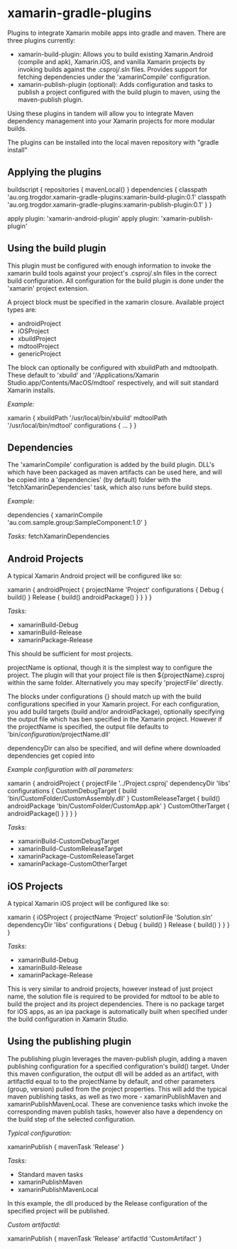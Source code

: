 xamarin-gradle-plugins
======================

Plugins to integrate Xamarin mobile apps into gradle and maven.
There are three plugins currently:

- xamarin-build-plugin: Allows you to build existing Xamarin.Android (compile and apk), Xamarin.iOS, and vanilla Xamarin projects by invoking builds against the .csproj/.sln files.
  Provides support for fetching dependencies under the 'xamarinCompile' configuration.
- xamarin-publish-plugin (optional): Adds configuration and tasks to publish a project configured with the build plugin to maven, using the maven-publish plugin.

Using these plugins in tandem will allow you to integrate Maven dependency management into your Xamarin projects for more modular builds.


The plugins can be installed into the local maven repository with "gradle install"

Applying the plugins
------------------------------
buildscript {
    repositories {
        mavenLocal()
    }
    dependencies {
        classpath 'au.org.trogdor.xamarin-gradle-plugins:xamarin-build-plugin:0.1'
        classpath 'au.org.trogdor.xamarin-gradle-plugins:xamarin-publish-plugin:0.1'
    }
}

apply plugin: 'xamarin-android-plugin'
apply plugin: 'xamarin-publish-plugin'

Using the build plugin
------------------------------
This plugin must be configured with enough information to invoke the xamarin build tools against your project's .csproj/.sln files in the correct build configuration.
All configuration for the build plugin is done under the 'xamarin' project extension.

A project block must be specified in the xamarin closure. Available project types are:
- androidProject
- iOSProject
- xbuildProject
- mdtoolProject
- genericProject

The block can optionally be configured with xbuildPath and mdtoolpath.
These default to 'xbuild' and '/Applications/Xamarin Studio.app/Contents/MacOS/mdtool' respectively, and will suit standard Xamarin installs.

*Example:*

xamarin {
    xbuildPath '/usr/local/bin/xbuild'
    mdtoolPath '/usr/local/bin/mdtool'
    configurations {
        ...
    }
}

Dependencies
------------------------------
The 'xamarinCompile' configuration is added by the build plugin. DLL's which have been packaged as maven artifacts can be used here,
and will be copied into a 'dependencies' (by default) folder with the 'fetchXamarinDependencies' task, which also runs before build steps.

*Example:*

dependencies {
    xamarinCompile 'au.com.sample.group:SampleComponent:1.0'
}

*Tasks:*
fetchXamarinDependencies



Android Projects
------------------------------
A typical Xamarin Android project will be configured like so:

xamarin {
    androidProject {
        projectName 'Project'
        configurations {
            Debug {
                build()
            }
            Release {
                build()
                androidPackage()
            }
        }
    }
}

*Tasks:*
- xamarinBuild-Debug
- xamarinBuild-Release
- xamarinPackage-Release

This should be sufficient for most projects.

projectName is optional, though it is the simplest way to configure the project. The plugin will that your project file is then ${projectName}.csproj within the same folder.
Alternatively you may specify 'projectFile' directly.

The blocks under configurations {} should match up with the build configurations specified in your Xamarin project.
For each configuration, you add build targets (build and/or androidPackage), optionally specifying the output file which has ben specified in the Xamarin project.
However if the projectName is specified, the output file defaults to 'bin/$configuration/$projectName.dll'

dependencyDir can also be specified, and will define where downloaded dependencies get copied into

*Example configuration with all parameters:*

xamarin {
    androidProject {
        projectFile '../Project.csproj'
        dependencyDir 'libs'
        configurations {
            CustomDebugTarget {
                build 'bin/CustomFolder/CustomAssembly.dll'
            }
            CustomReleaseTarget {
                build()
                androidPackage 'bin/CustomFolder/CustomApp.apk'
            }
            CustomOtherTarget {
                androidPackage()
            }
        }
    }
}

*Tasks:*
- xamarinBuild-CustomDebugTarget
- xamarinBuild-CustomReleaseTarget
- xamarinPackage-CustomReleaseTarget
- xamarinPackage-CustomOtherTarget



iOS Projects
--------------------------
A typical Xamarin iOS project will be configured like so:

xamarin {
    iOSProject {
        projectName 'Project'
        solutionFile 'Solution.sln'
        dependencyDir 'libs'
        configurations {
            Debug {
                build()
            }
            Release {
                build()
            }
        }
    }
}

*Tasks:*
- xamarinBuild-Debug
- xamarinBuild-Release
- xamarinPackage-Release

This is very similar to android projects, however instead of just project name, the solution file is required to be provided for mdtool to be able to build the project and its project dependencies.
There is no package target for iOS apps, as an ipa package is automatically built when specified under the build configuration in Xamarin Studio.

Using the publishing plugin
---------------------------
The publishing plugin leverages the maven-publish plugin, adding a maven publishing configuration for a specified configuration's build() target.
Under this maven configuration, the output dll will be added as an artifact, with artifactId equal to to the projectName by default, and other parameters (group, version) pulled from the project properties.
This will add the typical maven publishing tasks, as well as two more - xamarinPublishMaven and xamarinPublishMavenLocal.
These are convenience tasks which invoke the corresponding maven publish tasks, however also have a dependency on the build step of the selected configuration.

*Typical configuration:*

xamarinPublish {
	mavenTask 'Release'
}

*Tasks:*
- Standard maven tasks
- xamarinPublishMaven
- xamarinPublishMavenLocal

In this example, the dll produced by the Release configuration of the specified project will be published.

*Custom artifactId:*

xamarinPublish {
	mavenTask 'Release'
	artifactId 'CustomArtifact'
}